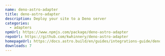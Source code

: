 ```yaml
---
name: deno-astro-adapter
title: deno-astro-adapter
description: Deploy your site to a Deno server
categories:
  - adapters
npmUrl: https://www.npmjs.com/package/deno-astro-adapter
repoUrl: https://github.com/kwhinnery/deno-astro-adapter
homepageUrl: https://docs.astro.build/en/guides/integrations-guide/deno/
downloads: 7
---
```

